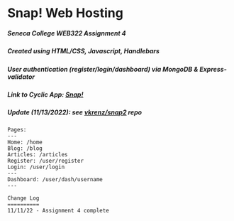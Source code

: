 
# Snap! Web Hosting

##### Seneca College ***WEB322 Assignment 4***

##### Created using ***HTML/CSS***, ***Javascript***, ***Handlebars***

##### User authentication (register/login/dashboard) via ***MongoDB*** & ***Express-validator***

##### Link to Cyclic App: [Snap!](https://snap.cyclic.app)

##### Update (11/13/2022): see [vkrenz/snap2](https://github.com/vkrenz/snap2) repo 

```
Pages:
---
Home: /home
Blog: /blog
Articles: /articles
Register: /user/register
Login: /user/login
---
Dashboard: /user/dash/username
---

Change Log
==========
11/11/22 - Assignment 4 complete
```

